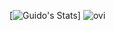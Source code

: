 [![Guido's Stats](https://github-readme-stats.vercel.app/api?username=crispyTheologian)]
<img src="https://github-readme-stats.vercel.app/api/top-langs?username=madushadhanushka&show_icons=true&locale=en&layout=compact&theme=chartreuse-dark" alt="ovi" />
